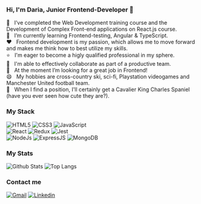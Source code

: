 ### Hi, I'm Daria, Junior Frontend-Developer 👋

🔭  &nbsp; I’ve completed the Web Development training course and the Development of Complex Front-end applications on React.js course.  
🌱  &nbsp; I’m currently learning Frontend-testing, Angular & TypeScript.  
❤️  &nbsp; Frontend development is my passion, which allows me to move forward and makes me think how to best utilize my skills.  
⭐  &nbsp; I'm eager to become a higly qualified professional in my sphere.  
👯  &nbsp; I'm able to effectively collaborate as part of a productive team.  
🤔  &nbsp; At the moment I’m looking for a great job in Frontend!  
😄  &nbsp; My hobbies are cross-country ski, sci-fi, Playstation videogames and Manchester United football team.  
🐶  &nbsp; When I find a position, I'll certainly get a Cavalier King Charles Spaniel (have you ever seen how cute they are?).  

### My Stack
![HTML5](https://img.shields.io/badge/HTML5-E34F26?style=for-the-badge&logo=html5&logoColor=white)
![CSS3](https://img.shields.io/badge/CSS3-1572B6?style=for-the-badge&logo=css3&logoColor=white)
![JavaScript](https://img.shields.io/badge/JavaScript-F7DF1E?style=for-the-badge&logo=javascript&logoColor=black)  
![React](https://img.shields.io/badge/React-20232A?style=for-the-badge&logo=react&logoColor=61DAFB)
![Redux](https://img.shields.io/badge/Redux-593D88?style=for-the-badge&logo=redux&logoColor=white)
![Jest](https://img.shields.io/badge/Jest-C21325?style=for-the-badge&logo=jest&logoColor=white)  
![NodeJs](https://img.shields.io/badge/Node.js-43853D?style=for-the-badge&logo=node.js&logoColor=white)
![ExpressJS](https://img.shields.io/badge/Express.js-404D59?style=for-the-badge&logo=express&logoColor=white)
![MongoDB](https://img.shields.io/badge/MongoDB-4EA94B?style=for-the-badge&logo=mongodb&logoColor=white)

### My Stats
![Github Stats](https://github-readme-stats.vercel.app/api?username=dariaovch&theme=default&show_icons=true&hide_title=true&line_height=27) 
![Top Langs](https://github-readme-stats.vercel.app/api/top-langs/?username=dariaovch&hide=shell&hide_title=true)

### Contact me
[![Gmail](https://img.shields.io/badge/Gmail-D14836?style=for-the-badge&logo=gmail&logoColor=white)](mailto:dariaovch94@gmail.com)
[![Linkedin](https://img.shields.io/badge/LinkedIn-0077B5?style=for-the-badge&logo=linkedin&logoColor=white)](https://www.linkedin.com/in/daria-ovchinnikova-6a62481b7/?locale=en_US)
